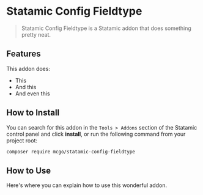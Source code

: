 # Statamic Config Fieldtype

> Statamic Config Fieldtype is a Statamic addon that does something pretty neat.

## Features

This addon does:

- This
- And this
- And even this

## How to Install

You can search for this addon in the `Tools > Addons` section of the Statamic control panel and click **install**, or run the following command from your project root:

``` bash
composer require mcgo/statamic-config-fieldtype
```

## How to Use

Here's where you can explain how to use this wonderful addon.
